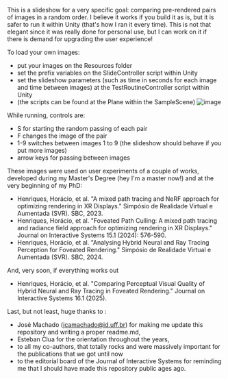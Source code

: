 This is a slideshow for a very specific goal: comparing pre-rendered pairs of images in a random order. I believe it works if you build it as is, but it is safer to run it within Unity (that's how I ran it every time). This is not that elegant since it was really done for personal use, but I can work on it if there is demand for upgrading the user experience!

To load your own images:
 - put your images on the Resources folder
 - set the prefix variables on the SlideController script within Unity
 - set the slideshow parameters (such as time in seconds for each image and time between images) at the TestRoutineController script within Unity
 - (the scripts can be found at the Plane within the SampleScene)
![image](https://github.com/user-attachments/assets/899229cb-c147-4a92-8e18-26cedb72451c)

While running, controls are: 
 - S for starting the random passing of each pair
 - F changes the image of the pair
 - 1-9 switches between images 1 to 9 (the slideshow should behave if you put more images)
 - arrow keys for passing between images

These images were used on user experiments of a couple of works, developed during my Master's Degree (hey I'm a master now!) and at the very beginning of my PhD:
 - Henriques, Horácio, et al. "A mixed path tracing and NeRF approach for optimizing rendering in XR Displays." Simpósio de Realidade Virtual e Aumentada (SVR). SBC, 2023.
 - Henriques, Horácio, et al. "Foveated Path Culling: A mixed path tracing and radiance field approach for optimizing rendering in XR Displays." Journal on Interactive Systems 15.1 (2024): 576-590.
 - Henriques, Horácio, et al. "Analysing Hybrid Neural and Ray Tracing Perception for Foveated Rendering." Simpósio de Realidade Virtual e Aumentada (SVR). SBC, 2024.

And, very soon, if everything works out
 - Henriques, Horácio, et al. "Comparing Perceptual Visual Quality of Hybrid Neural and Ray Tracing in Foveated Rendering." Journal on Interactive Systems 16.1 (2025).

Last, but not least, huge thanks to :
 - José Machado (jcamachado@id.uff.br) for making me update this repository and writing a proper readme.md,
 - Esteban Clua for the orientation throughout the years,
 - to all my co-authors, that totally rocks and were massively important for the publications that we got until now
 - to the editorial board of the Journal of Interactive Systems for reminding me that I should have made this repository public ages ago.
